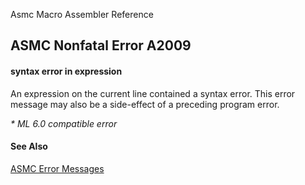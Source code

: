 Asmc Macro Assembler Reference

## ASMC Nonfatal Error A2009

#### syntax error in expression

An expression on the current line contained a syntax error. This error message may also be a side-effect of a preceding program error.

_* ML 6.0 compatible error_

#### See Also

[ASMC Error Messages](readme.md)